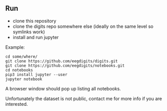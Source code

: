 Run
---

+ clone this repository
+ clone the digits repo somewhere else (ideally on the same level so symlinks work)
+ install and run jupyter

Example:

```
cd some/where/
git clone https://github.com/eegdigits/digits.git
git clone https://github.com/eegdigits/notebooks.git
cd notebooks
pip3 install jupyter --user
jupyter notebook
```

A browser window should pop up listing all notebooks.

Unfortunately the dataset is not public, contact me for more info if you are interested.
